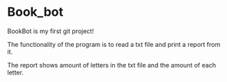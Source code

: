 # Book_bot

BookBot is my first git project!

The functionality of the program is to read a txt file and print a report from it.

The report shows amount of letters in the txt file and the amount of each letter.
